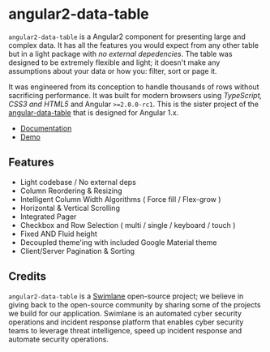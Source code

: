 # angular2-data-table

`angular2-data-table` is a Angular2 component for presenting large and complex data.  It has all the features you would expect from any other table but in a light package with _no external depedencies_. The table was designed to be extremely flexible and light; it doesn't make any assumptions about your data or how you: filter, sort or page it.

It was engineered from its conception to handle thousands of rows without sacrificing performance.  It was built for modern browsers using _TypeScript, CSS3 and HTML5_ and Angular `>=2.0.0-rc1`. This is the sister project of the [angular-data-table](https://github.com/swimlane/angular-data-table) that is designed for Angular 1.x.

- [Documentation](https://swimlane.gitbooks.io/angular2-data-table/content/)
- [Demo](http://plnkr.co/edit/9LydEkpjKu2VY4r0fDZX?p=preview)

## Features
- Light codebase / No external deps
- Column Reordering & Resizing
- Intelligent Column Width Algorithms ( Force fill / Flex-grow )
- Horizontal & Vertical Scrolling
- Integrated Pager
- Checkbox and Row Selection ( multi / single / keyboard / touch )
- Fixed AND Fluid height
- Decoupled theme'ing with included Google Material theme
- Client/Server Pagination & Sorting

## Credits
`angular2-data-table` is a [Swimlane](http://swimlane.com) open-source project; we believe in giving back to the open-source community by sharing some of the projects we build for our application. Swimlane is an automated cyber security operations and incident response platform that enables cyber security teams to leverage threat intelligence, speed up incident response and automate security operations.
